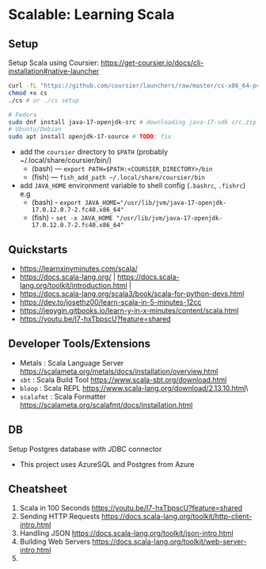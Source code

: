 # Scalable: Learning Scala

## Setup

Setup Scala using Coursier: https://get-coursier.io/docs/cli-installation#native-launcher

```bash
curl -fL "https://github.com/coursier/launchers/raw/master/cs-x86_64-pc-linux.gz" | gzip -d > cs
chmod +x cs
./cs # or ./cs setup

# Fedora
sudo dnf install java-17-openjdk-src # downloading java-17-sdk src.zip for Goto. defns. etc
# Ubuntu/Debian
sudo apt install openjdk-17-source # TODO: fix
```

- add the `coursier` directory to `$PATH` (probably ~/.local/share/coursier/bin/)
  - (bash) — `export PATH=$PATH:<COURSIER_DIRECTORY>/bin`
  - (fish) — `fish_add_path ~/.local/share/coursier/bin`
- add `JAVA_HOME` environment variable to shell config (`.bashrc`, `.fishrc`) e.g
  - (bash) - `export JAVA_HOME="/usr/lib/jvm/java-17-openjdk-17.0.12.0.7-2.fc40.x86_64"`
  - (fish) - `set -x JAVA_HOME "/usr/lib/jvm/java-17-openjdk-17.0.12.0.7-2.fc40.x86_64"`

## Quickstarts

- https://learnxinyminutes.com/scala/
- https://docs.scala-lang.org/ | https://docs.scala-lang.org/toolkit/introduction.html |
- https://docs.scala-lang.org/scala3/book/scala-for-python-devs.html
- https://dev.to/josethz00/learn-scala-in-5-minutes-12cc
- https://jeoygin.gitbooks.io/learn-y-in-x-minutes/content/scala.html
- https://youtu.be/I7-hxTbpscU?feature=shared

## Developer Tools/Extensions

- Metals : Scala Language Server <https://scalameta.org/metals/docs/installation/overview.html>
- `sbt` : Scala Build Tool <https://www.scala-sbt.org/download.html>
- `bloop` : Scala REPL <https://www.scala-lang.org/download/2.13.10.html>\
- `scalafmt` : Scala Formatter <https://scalameta.org/scalafmt/docs/installation.html>
<!-- - `scalafix -->

## DB

Setup Postgres database with JDBC connector

- This project uses AzureSQL and Postgres from Azure

## Cheatsheet

1.  Scala in 100 Seconds <https://youtu.be/I7-hxTbpscU?feature=shared>
2.  Sending HTTP Requests <https://docs.scala-lang.org/toolkit/http-client-intro.html>
3.  Handling JSON <https://docs.scala-lang.org/toolkit/json-intro.html>
4.  Building Web Servers <https://docs.scala-lang.org/toolkit/web-server-intro.html>
5.
